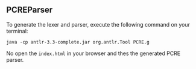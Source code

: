 ## PCREParser

To generate the lexer and parser, execute the following command on your terminal:

```
java -cp antlr-3.3-complete.jar org.antlr.Tool PCRE.g
```

No open the `index.html` in your browser and thes the generated PCRE parser.
